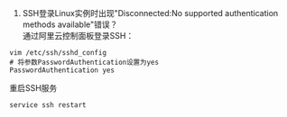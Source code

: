 1. SSH登录Linux实例时出现"Disconnected:No supported authentication methods available"错误？  
通过阿里云控制面板登录SSH：
```
vim /etc/ssh/sshd_config
# 将参数PasswordAuthentication设置为yes
PasswordAuthentication yes
```
重启SSH服务
```
service ssh restart
```
